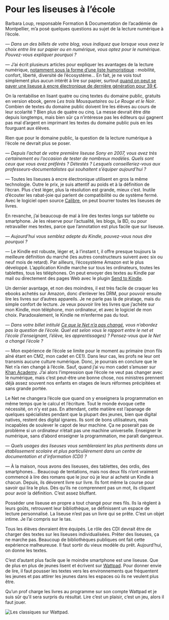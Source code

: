 # Pour les liseuses à l’école

Barbara Loup, responsable Formation &amp; Documentation de l’académie de Montpellier, m’a posé quelques questions au sujet de la lecture numérique à l’école.<span id="more-40746"></span>

*— Dans un des billets de votre blog, vous indiquez que lorsque vous avez le choix entre lire sur papier ou en numérique, vous optez pour le numérique. Pouvez-vous expliquer pourquoi ?*

— J’ai écrit plusieurs articles pour expliquer les avantages de la lecture numérique, [notamment sous la forme d’une liste humoristique](https://tcrouzet.com/2014/03/22/pourquoi-jaime-lire-en-numerique/) : mobilité, confort, liberté, diversité de l’écosystème… En fait, je ne vois tout simplement plus aucun intérêt à lire sur papier, surtout [quand on peut se payer une liseuse à encre électronique de dernière génération pour 39 €](https://tcrouzet.com/2015/03/13/jaime-amazon).

On la rentabilise en lisant quatre ou cinq textes du domaine public, gratuits en version ebook, genre *Les trois Mousquetaires* ou *Le Rouge et le Noir*. Combien de textes du domaine public doivent lire les élèves au cours de leur scolarité ? Bien plus de quatre ou cinq. La messe devrait être dite depuis longtemps, mais bien sûr ça n’intéresse pas les éditeurs qui gagnent pas mal d’argent en imprimant les textes du domaine public puis en les fourguant aux élèves.

Rien que pour le domaine public, la question de la lecture numérique à l’école ne devrait plus se poser.

*— Depuis l’achat de votre première liseuse Sony en 2007, vous avez très certainement eu l’occasion de tester de nombreux modèles. Quels sont ceux que vous avez préférés ? Détestés ? Lesquels conseilleriez-vous aux professeurs-documentalistes qui souhaitent s’équiper aujourd’hui ?*

— Toutes les liseuses à encre électronique utilisent en gros la même technologie. Outre le prix, je suis attentif au poids et à la définition de l’écran. Plus c’est léger, plus la résolution est grande, mieux c’est. Inutile d’écouter les rabat-joie qui parlent de compatibilité ou de système fermé. Avec le logiciel open source [Calibre](http://calibre-ebook.com/), on peut bourrer toutes les liseuses de livres.

En revanche, j’ai beaucoup de mal à lire des textes longs sur tablette ou smartphone. Je les réserve pour l’actualité, les blogs, la BD, ou pour retravailler mes textes, parce que l’annotation est plus facile que sur liseuse.

*— Aujourd’hui vous semblez adepte du Kindle, pouvez-vous nous dire pourquoi ?*

— Le Kindle est robuste, léger et, à l’instant t, il offre presque toujours la meilleure définition du marché (les autres constructeurs suivent avec six ou neuf mois de retard). Par ailleurs, l’écosystème Amazon est le plus développé. L’application Kindle marche sur tous les ordinateurs, toutes les tablettes, tous les téléphones. On peut envoyer des textes au Kindle par mail ou directement des pages Web avec le plugin [Send to Kindle](http://www.amazon.com/gp/sendtokindle).

Un dernier avantage, et non des moindres, il est très facile de craquer les ebooks achetés sur Amazon, donc d’enlever les DRM, pour pouvoir ensuite lire les livres sur d’autres appareils. Je ne parle pas là de piratage, mais du simple confort de lecture. Je veux pouvoir lire les livres que j’achète sur mon Kindle, mon téléphone, mon ordinateur, et avec le logiciel de mon choix. Paradoxalement, le Kindle ne m’enferme pas du tout.

*— Dans votre billet intitulé [Ce que le Net n’a pas changé](https://tcrouzet.com/2013/10/11/ce-que-le-net-na-pas-change/), vous n’abordez pas la question de l’école. Quel est selon vous le rapport entre le net et l’école (l’enseignant, l’élève, les apprentissages) ? Pensez-vous que le Net a changé l’école ?*

— Mon expérience de l’école se limite pour le moment au primaire (mon fils aîné étant en CM2, mon cadet en CE1). Dans leur cas, les profs ne leur ont transmis aucune culture numérique. Donc, je pourrais en conclure que le Net n’a rien changé à l’école. Sauf, quand j’ai vu mon cadet s’amuser sur [Khan Academy](https://fr.khanacademy.org/). J’ai alors l’impression que l’école ne veut pas changer avec le numérique, mais c’est peut-être une bonne chose, nos ministres prennent déjà assez souvent nos enfants en otages de leurs réformes précipitées et sans grande portée.

Le Net ne changera l’école que quand on y enseignera la programmation en même temps que le calcul et l’écriture. Tout le monde évoque cette nécessité, on n’y est pas. En attendant, cette matière est l’apanage de quelques spécialistes pendant que la plupart des jeunes, bien que digital natives, restent des digital ignares. Ils sont de bons utilisateurs, mais incapables de soulever le capot de leur machine. Ça ne poserait pas de problème si un ordinateur n’était pas une machine universelle. Enseigner le numérique, sans d’abord enseigner la programmation, me paraît dangereux.

*— Quels usages des liseuses vous sembleraient les plus pertinents dans un établissement scolaire et plus particulièrement dans un centre de documentation et d’information (CDI) ?*

— À la maison, nous avons des liseuses, des tablettes, des ordis, des smartphones… Beaucoup de tentations, mais nos deux fils n’ont vraiment commencé à lire des romans que le jour où je leur ai acheté un Kindle à chacun. Depuis, ils dévorent livre sur livre. Ils font même la course pour savoir qui lira le plus. Dès qu’ils ne comprennent pas un mot, ils cliquent pour avoir la définition. C’est assez bluffant.

Posséder une liseuse en propre a tout changé pour mes fils. Ils la règlent à leurs goûts, retrouvent leur bibliothèque, se définissent un espace de lecture personnalisé. La liseuse n’est pas un livre qui se prête. C’est un objet intime. Je l’ai compris sur le tas.

Tous les élèves devraient être équipés. Le rôle des CDI devrait être de charger des textes sur les liseuses individualisées. Prêter des liseuses, ça ne marche pas. Beaucoup de bibliothèques publiques ont fait cette expérience malheureuse. Il faut sortir du vieux modèle du prêt. Aujourd’hui, on donne les textes.

C’est d’autant plus facile que le moindre smartphone est une liseuse. Que de plus en plus de jeunes lisent et écrivent sur [Wattpad](http://www.wattpad.com). Pour donner envie de lire, il faut pousser les textes vers les environnements que fréquentent les jeunes et pas attirer les jeunes dans les espaces où ils ne veulent plus être.

Qu’un prof charge les livres au programme sur son compte Wattpad et je suis sûr qu’il sera surpris du résultat. Lire c’est un plaisir, c’est un jeu, alors il faut jouer.

![Les classiques sur Wattpad.](https://tcrouzet.com/images_tc/2015/04/wp.jpg)